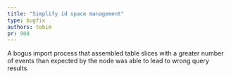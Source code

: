 ```yaml
---
title: "Simplify id space management"
type: bugfix
authors: tobim
pr: 908
---
```


A bogus import process that assembled table slices with a greater number of
events than expected by the node was able to lead to wrong query results.
